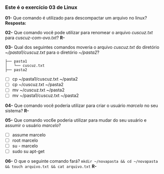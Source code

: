 ### Este é o exercício 03 de Linux

**01-** Que comando é utilizado para descompactar um arquivo no linux?
**Resposta:**

**02-** Que comando você pode utilizar para renomear o arquivo *cuscuz.txt* para *cuscuz-com-ovo.txt*?
**R-**

**03-** Qual dos seguintes comandos moveria o arquivo *cuscuz.txt* do diretório *~/pasta1/cuscuz.txt* para o diretório *~/pasta2*?

```
├── pasta1
│   └── cuscuz.txt
├── pasta2
```

- [ ] cp ~/pasta1/cuscuz.txt ~/pasta2
- [ ] cp ~/cuscuz.txt ~/pasta2
- [ ] mv ~/cuscuz.txt ~/pasta2
- [ ] mv ~/pasta1/cuscuz.txt ~/pasta2

**04-** Que comando você poderia utilizar para criar o usuário *marcelo* no seu sistema?
**R-**

**05-** Que comando voc6e poderia utilizar para mudar do seu usuário e assumir o usuário *marcelo*?

- [ ] assume marcelo
- [ ] root marcelo
- [ ] su - marcelo
- [ ] sudo su apt-get

**06-** O que o seguinte comando fará?
    ```
    mkdir ~/novapasta && cd ~/novapasta && touch arquivo.txt && cat arquivo.txt
    ```
**R-**